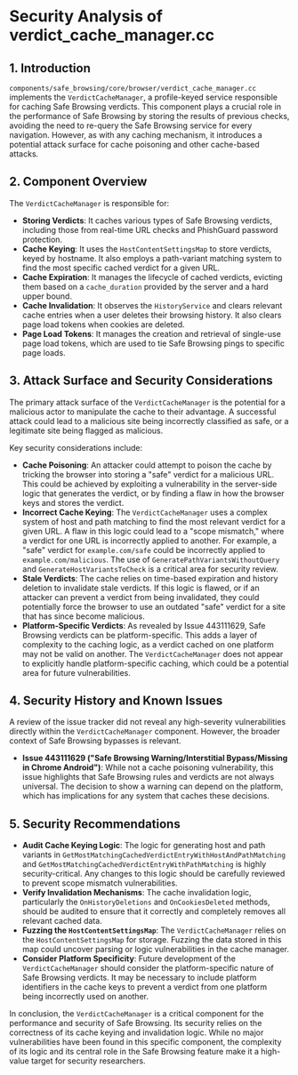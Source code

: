 # Security Analysis of verdict_cache_manager.cc

## 1. Introduction

`components/safe_browsing/core/browser/verdict_cache_manager.cc` implements the `VerdictCacheManager`, a profile-keyed service responsible for caching Safe Browsing verdicts. This component plays a crucial role in the performance of Safe Browsing by storing the results of previous checks, avoiding the need to re-query the Safe Browsing service for every navigation. However, as with any caching mechanism, it introduces a potential attack surface for cache poisoning and other cache-based attacks.

## 2. Component Overview

The `VerdictCacheManager` is responsible for:

-   **Storing Verdicts**: It caches various types of Safe Browsing verdicts, including those from real-time URL checks and PhishGuard password protection.
-   **Cache Keying**: It uses the `HostContentSettingsMap` to store verdicts, keyed by hostname. It also employs a path-variant matching system to find the most specific cached verdict for a given URL.
-   **Cache Expiration**: It manages the lifecycle of cached verdicts, evicting them based on a `cache_duration` provided by the server and a hard upper bound.
-   **Cache Invalidation**: It observes the `HistoryService` and clears relevant cache entries when a user deletes their browsing history. It also clears page load tokens when cookies are deleted.
-   **Page Load Tokens**: It manages the creation and retrieval of single-use page load tokens, which are used to tie Safe Browsing pings to specific page loads.

## 3. Attack Surface and Security Considerations

The primary attack surface of the `VerdictCacheManager` is the potential for a malicious actor to manipulate the cache to their advantage. A successful attack could lead to a malicious site being incorrectly classified as safe, or a legitimate site being flagged as malicious.

Key security considerations include:

-   **Cache Poisoning**: An attacker could attempt to poison the cache by tricking the browser into storing a "safe" verdict for a malicious URL. This could be achieved by exploiting a vulnerability in the server-side logic that generates the verdict, or by finding a flaw in how the browser keys and stores the verdict.
-   **Incorrect Cache Keying**: The `VerdictCacheManager` uses a complex system of host and path matching to find the most relevant verdict for a given URL. A flaw in this logic could lead to a "scope mismatch," where a verdict for one URL is incorrectly applied to another. For example, a "safe" verdict for `example.com/safe` could be incorrectly applied to `example.com/malicious`. The use of `GeneratePathVariantsWithoutQuery` and `GenerateHostVariantsToCheck` is a critical area for security review.
-   **Stale Verdicts**: The cache relies on time-based expiration and history deletion to invalidate stale verdicts. If this logic is flawed, or if an attacker can prevent a verdict from being invalidated, they could potentially force the browser to use an outdated "safe" verdict for a site that has since become malicious.
-   **Platform-Specific Verdicts**: As revealed by Issue 443111629, Safe Browsing verdicts can be platform-specific. This adds a layer of complexity to the caching logic, as a verdict cached on one platform may not be valid on another. The `VerdictCacheManager` does not appear to explicitly handle platform-specific caching, which could be a potential area for future vulnerabilities.

## 4. Security History and Known Issues

A review of the issue tracker did not reveal any high-severity vulnerabilities directly within the `VerdictCacheManager` component. However, the broader context of Safe Browsing bypasses is relevant.

-   **Issue 443111629 ("Safe Browsing Warning/Interstitial Bypass/Missing in Chrome Android")**: While not a cache poisoning vulnerability, this issue highlights that Safe Browsing rules and verdicts are not always universal. The decision to show a warning can depend on the platform, which has implications for any system that caches these decisions.

## 5. Security Recommendations

-   **Audit Cache Keying Logic**: The logic for generating host and path variants in `GetMostMatchingCachedVerdictEntryWithHostAndPathMatching` and `GetMostMatchingCachedVerdictEntryWithPathMatching` is highly security-critical. Any changes to this logic should be carefully reviewed to prevent scope mismatch vulnerabilities.
-   **Verify Invalidation Mechanisms**: The cache invalidation logic, particularly the `OnHistoryDeletions` and `OnCookiesDeleted` methods, should be audited to ensure that it correctly and completely removes all relevant cached data.
-   **Fuzzing the `HostContentSettingsMap`**: The `VerdictCacheManager` relies on the `HostContentSettingsMap` for storage. Fuzzing the data stored in this map could uncover parsing or logic vulnerabilities in the cache manager.
-   **Consider Platform Specificity**: Future development of the `VerdictCacheManager` should consider the platform-specific nature of Safe Browsing verdicts. It may be necessary to include platform identifiers in the cache keys to prevent a verdict from one platform being incorrectly used on another.

In conclusion, the `VerdictCacheManager` is a critical component for the performance and security of Safe Browsing. Its security relies on the correctness of its cache keying and invalidation logic. While no major vulnerabilities have been found in this specific component, the complexity of its logic and its central role in the Safe Browsing feature make it a high-value target for security researchers.
